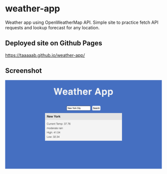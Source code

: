 # weather-app

Weather app using OpenWeatherMap API. Simple site to practice fetch API requests and lookup forecast for any location.

## Deployed site on Github Pages

https://taaaaab.github.io/weather-app/

## Screenshot

![weather-app](https://github.com/Taaaaab/personal-portfolio/blob/main/photos/weather-app.png?raw=true "Screenshot")
